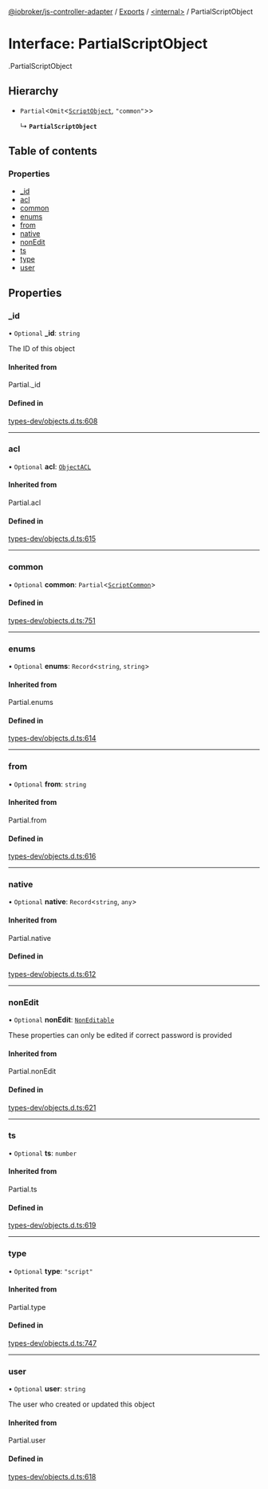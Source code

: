[@iobroker/js-controller-adapter](../README.md) / [Exports](../modules.md) / [<internal\>](../modules/internal_.md) / PartialScriptObject

# Interface: PartialScriptObject

[<internal>](../modules/internal_.md).PartialScriptObject

## Hierarchy

- `Partial`<`Omit`<[`ScriptObject`](internal_.ScriptObject.md), ``"common"``\>\>

  ↳ **`PartialScriptObject`**

## Table of contents

### Properties

- [\_id](internal_.PartialScriptObject.md#_id)
- [acl](internal_.PartialScriptObject.md#acl)
- [common](internal_.PartialScriptObject.md#common)
- [enums](internal_.PartialScriptObject.md#enums)
- [from](internal_.PartialScriptObject.md#from)
- [native](internal_.PartialScriptObject.md#native)
- [nonEdit](internal_.PartialScriptObject.md#nonedit)
- [ts](internal_.PartialScriptObject.md#ts)
- [type](internal_.PartialScriptObject.md#type)
- [user](internal_.PartialScriptObject.md#user)

## Properties

### \_id

• `Optional` **\_id**: `string`

The ID of this object

#### Inherited from

Partial.\_id

#### Defined in

[types-dev/objects.d.ts:608](https://github.com/ioBroker/ioBroker.js-controller/blob/d22bbffe/packages/types-dev/objects.d.ts#L608)

___

### acl

• `Optional` **acl**: [`ObjectACL`](internal_.ObjectACL.md)

#### Inherited from

Partial.acl

#### Defined in

[types-dev/objects.d.ts:615](https://github.com/ioBroker/ioBroker.js-controller/blob/d22bbffe/packages/types-dev/objects.d.ts#L615)

___

### common

• `Optional` **common**: `Partial`<[`ScriptCommon`](internal_.ScriptCommon.md)\>

#### Defined in

[types-dev/objects.d.ts:751](https://github.com/ioBroker/ioBroker.js-controller/blob/d22bbffe/packages/types-dev/objects.d.ts#L751)

___

### enums

• `Optional` **enums**: `Record`<`string`, `string`\>

#### Inherited from

Partial.enums

#### Defined in

[types-dev/objects.d.ts:614](https://github.com/ioBroker/ioBroker.js-controller/blob/d22bbffe/packages/types-dev/objects.d.ts#L614)

___

### from

• `Optional` **from**: `string`

#### Inherited from

Partial.from

#### Defined in

[types-dev/objects.d.ts:616](https://github.com/ioBroker/ioBroker.js-controller/blob/d22bbffe/packages/types-dev/objects.d.ts#L616)

___

### native

• `Optional` **native**: `Record`<`string`, `any`\>

#### Inherited from

Partial.native

#### Defined in

[types-dev/objects.d.ts:612](https://github.com/ioBroker/ioBroker.js-controller/blob/d22bbffe/packages/types-dev/objects.d.ts#L612)

___

### nonEdit

• `Optional` **nonEdit**: [`NonEditable`](internal_.NonEditable.md)

These properties can only be edited if correct password is provided

#### Inherited from

Partial.nonEdit

#### Defined in

[types-dev/objects.d.ts:621](https://github.com/ioBroker/ioBroker.js-controller/blob/d22bbffe/packages/types-dev/objects.d.ts#L621)

___

### ts

• `Optional` **ts**: `number`

#### Inherited from

Partial.ts

#### Defined in

[types-dev/objects.d.ts:619](https://github.com/ioBroker/ioBroker.js-controller/blob/d22bbffe/packages/types-dev/objects.d.ts#L619)

___

### type

• `Optional` **type**: ``"script"``

#### Inherited from

Partial.type

#### Defined in

[types-dev/objects.d.ts:747](https://github.com/ioBroker/ioBroker.js-controller/blob/d22bbffe/packages/types-dev/objects.d.ts#L747)

___

### user

• `Optional` **user**: `string`

The user who created or updated this object

#### Inherited from

Partial.user

#### Defined in

[types-dev/objects.d.ts:618](https://github.com/ioBroker/ioBroker.js-controller/blob/d22bbffe/packages/types-dev/objects.d.ts#L618)
